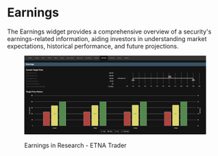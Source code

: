 # Earnings

The Earnings widget provides a comprehensive overview of a security's earnings-related information, aiding investors in understanding market expectations, historical performance, and future projections.

<figure><img src="../../../../.gitbook/assets/Screenshot 2023-11-13 at 10.41.49.png" alt=""><figcaption><p>Earnings in Research - ETNA Trader</p></figcaption></figure>
